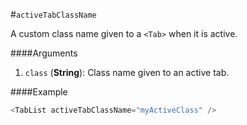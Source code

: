 #`activeTabClassName`

A custom class name given to a `<Tab>` when it is active.

####Arguments
1. `class` (__String__): Class name given to an active tab.

####Example
```javascript
<TabList activeTabClassName="myActiveClass" />
```